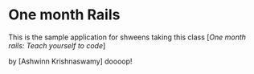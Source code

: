 # One month Rails

This is the sample application for shweens taking this class 
[*One month rails: Teach yourself to code*]

by [Ashwinn Krishnaswamy] doooop!